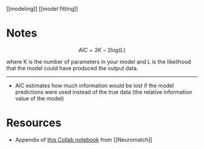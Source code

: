 [[modeling]]
[[model fitting]]

# Notes
$$ AIC = 2K - 2 log(L)$$

where K is the number of parameters in your model and L is the likelihood that the model could have produced the output data. 

---

- AIC estimates how much information would be lost if the model predictions were used instead of the true data (the relative information value of the model)

# Resources
- Appendix of [this Collab notebook](https://colab.research.google.com/drive/1GWRCMkGVFiDw1nrsbq-jTSUNZp0luuUm#scrollTo=F6i_20bomLCQ) from [[Neuromatch]]

